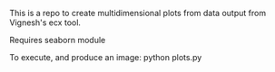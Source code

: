 This is a repo to create multidimensional plots from data output from Vignesh's
ecx tool.

Requires seaborn module

To execute, and produce an image:
    python plots.py
